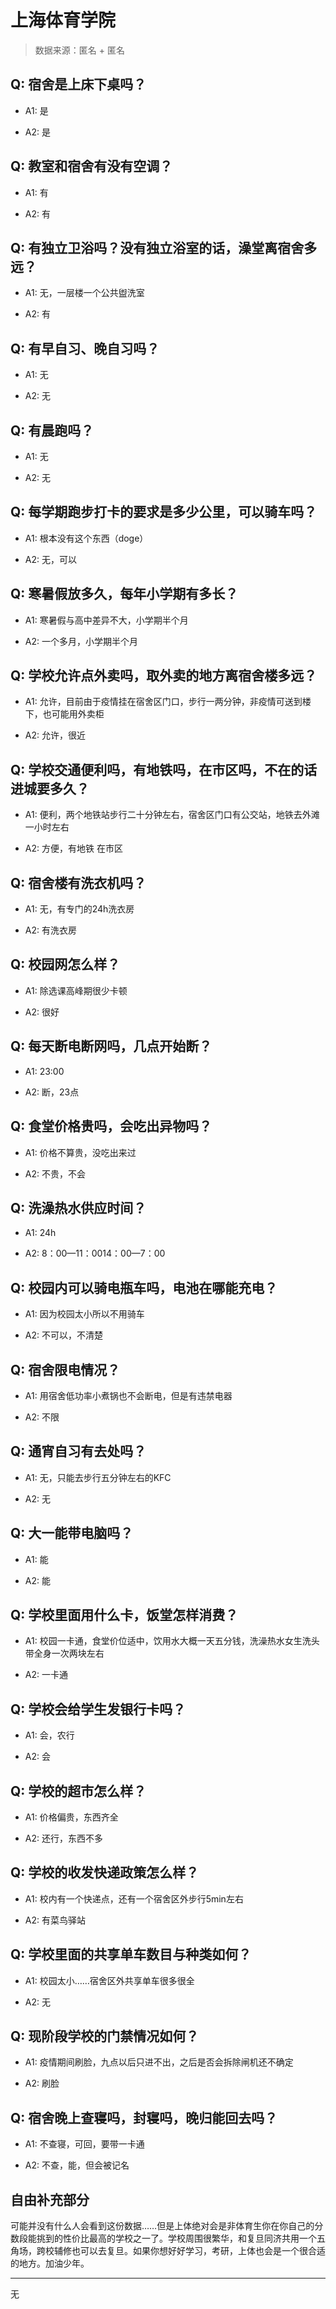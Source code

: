 # 上海体育学院

> 数据来源：匿名 + 匿名

## Q: 宿舍是上床下桌吗？

- A1: 是

- A2: 是

## Q: 教室和宿舍有没有空调？

- A1: 有

- A2: 有

## Q: 有独立卫浴吗？没有独立浴室的话，澡堂离宿舍多远？

- A1: 无，一层楼一个公共盥洗室

- A2: 有

## Q: 有早自习、晚自习吗？

- A1: 无

- A2: 无

## Q: 有晨跑吗？

- A1: 无

- A2: 无

## Q: 每学期跑步打卡的要求是多少公里，可以骑车吗？

- A1: 根本没有这个东西（doge）

- A2: 无，可以

## Q: 寒暑假放多久，每年小学期有多长？

- A1: 寒暑假与高中差异不大，小学期半个月

- A2: 一个多月，小学期半个月

## Q: 学校允许点外卖吗，取外卖的地方离宿舍楼多远？

- A1: 允许，目前由于疫情挂在宿舍区门口，步行一两分钟，非疫情可送到楼下，也可能用外卖柜

- A2: 允许，很近

## Q: 学校交通便利吗，有地铁吗，在市区吗，不在的话进城要多久？

- A1: 便利，两个地铁站步行二十分钟左右，宿舍区门口有公交站，地铁去外滩一小时左右

- A2: 方便，有地铁 在市区

## Q: 宿舍楼有洗衣机吗？

- A1: 无，有专门的24h洗衣房

- A2: 有洗衣房

## Q: 校园网怎么样？

- A1: 除选课高峰期很少卡顿

- A2: 很好

## Q: 每天断电断网吗，几点开始断？

- A1: 23:00

- A2: 断，23点

## Q: 食堂价格贵吗，会吃出异物吗？

- A1: 价格不算贵，没吃出来过

- A2: 不贵，不会

## Q: 洗澡热水供应时间？

- A1: 24h

- A2: 8：00—11：0014：00—7：00

## Q: 校园内可以骑电瓶车吗，电池在哪能充电？

- A1: 因为校园太小所以不用骑车

- A2: 不可以，不清楚

## Q: 宿舍限电情况？

- A1: 用宿舍低功率小煮锅也不会断电，但是有违禁电器

- A2: 不限

## Q: 通宵自习有去处吗？

- A1: 无，只能去步行五分钟左右的KFC

- A2: 无

## Q: 大一能带电脑吗？

- A1: 能

- A2: 能

## Q: 学校里面用什么卡，饭堂怎样消费？

- A1: 校园一卡通，食堂价位适中，饮用水大概一天五分钱，洗澡热水女生洗头带全身一次两块左右

- A2: 一卡通

## Q: 学校会给学生发银行卡吗？

- A1: 会，农行

- A2: 会

## Q: 学校的超市怎么样？

- A1: 价格偏贵，东西齐全

- A2: 还行，东西不多

## Q: 学校的收发快递政策怎么样？

- A1: 校内有一个快递点，还有一个宿舍区外步行5min左右

- A2: 有菜鸟驿站

## Q: 学校里面的共享单车数目与种类如何？

- A1: 校园太小……宿舍区外共享单车很多很全

- A2: 无

## Q: 现阶段学校的门禁情况如何？

- A1: 疫情期间刷脸，九点以后只进不出，之后是否会拆除闸机还不确定

- A2: 刷脸

## Q: 宿舍晚上查寝吗，封寝吗，晚归能回去吗？

- A1: 不查寝，可回，要带一卡通

- A2: 不查，能，但会被记名

## 自由补充部分

可能并没有什么人会看到这份数据……但是上体绝对会是非体育生你在你自己的分数段能挑到的性价比最高的学校之一了。学校周围很繁华，和复旦同济共用一个五角场，跨校辅修也可以去复旦。如果你想好好学习，考研，上体也会是一个很合适的地方。加油少年。

***

无